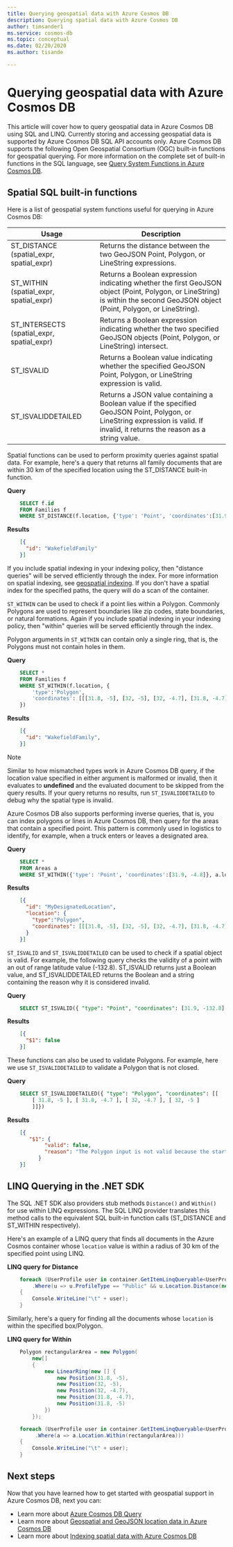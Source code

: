 ```yaml
---
title: Querying geospatial data with Azure Cosmos DB
description: Querying spatial data with Azure Cosmos DB
author: timsander1
ms.service: cosmos-db
ms.topic: conceptual
ms.date: 02/20/2020
ms.author: tisande

---
```

# Querying geospatial data with Azure Cosmos DB

This article will cover how to query geospatial data in Azure Cosmos DB using SQL and LINQ. Currently storing and accessing geospatial data is supported by Azure Cosmos DB SQL API accounts only. Azure Cosmos DB supports the following Open Geospatial Consortium (OGC) built-in functions for geospatial querying. For more information on the complete set of built-in functions in the SQL language, see [Query System Functions in Azure Cosmos DB](sql-query-system-functions.md).

## Spatial SQL built-in functions

Here is a list of geospatial system functions useful for querying in Azure Cosmos DB:

|**Usage**|**Description**|
|---|---|
| ST_DISTANCE (spatial_expr, spatial_expr) | Returns the distance between the two GeoJSON Point, Polygon, or LineString expressions.|
|ST_WITHIN (spatial_expr, spatial_expr) | Returns a Boolean expression indicating whether the first GeoJSON object (Point, Polygon, or LineString) is within the second GeoJSON object (Point, Polygon, or LineString).|
|ST_INTERSECTS (spatial_expr, spatial_expr)| Returns a Boolean expression indicating whether the two specified GeoJSON objects (Point, Polygon, or LineString) intersect.|
|ST_ISVALID| Returns a Boolean value indicating whether the specified GeoJSON Point, Polygon, or LineString expression is valid.|
| ST_ISVALIDDETAILED| Returns a JSON value containing a Boolean value if the specified GeoJSON Point, Polygon, or LineString expression is valid. If invalid, it returns the reason as a string value.|

Spatial functions can be used to perform proximity queries against spatial data. For example, here's a query that returns all family documents that are within 30 km of the specified location using the ST_DISTANCE built-in function. 

**Query**

```sql
    SELECT f.id
    FROM Families f
    WHERE ST_DISTANCE(f.location, {'type': 'Point', 'coordinates':[31.9, -4.8]}) < 30000
```

**Results**

```json
    [{
      "id": "WakefieldFamily"
    }]
```

If you include spatial indexing in your indexing policy, then "distance queries" will be served efficiently through the index. For more information on spatial indexing, see [geospatial indexing](sql-query-geospatial-indexing.md). If you don't have a spatial index for the specified paths, the query will do a scan of the container.

`ST_WITHIN` can be used to check if a point lies within a Polygon. Commonly Polygons are used to represent boundaries like zip codes, state boundaries, or natural formations. Again if you include spatial indexing in your indexing policy, then "within" queries will be served efficiently through the index.

Polygon arguments in `ST_WITHIN` can contain only a single ring, that is, the Polygons must not contain holes in them.

**Query**

```sql
    SELECT *
    FROM Families f
    WHERE ST_WITHIN(f.location, {
        'type':'Polygon',
        'coordinates': [[[31.8, -5], [32, -5], [32, -4.7], [31.8, -4.7], [31.8, -5]]]
    })
```

**Results**

```json
    [{
      "id": "WakefieldFamily",
    }]
```

> [!NOTE]
> Similar to how mismatched types work in Azure Cosmos DB query, if the location value specified in either argument is malformed or invalid, then it evaluates to **undefined** and the evaluated document to be skipped from the query results. If your query returns no results, run `ST_ISVALIDDETAILED` to debug why the spatial type is invalid.
>
>

Azure Cosmos DB also supports performing inverse queries, that is, you can index polygons or lines in Azure Cosmos DB, then query for the areas that contain a specified point. This pattern is commonly used in logistics to identify, for example, when a truck enters or leaves a designated area.

**Query**

```sql
    SELECT *
    FROM Areas a
    WHERE ST_WITHIN({'type': 'Point', 'coordinates':[31.9, -4.8]}, a.location)
```

**Results**

```json
    [{
      "id": "MyDesignatedLocation",
      "location": {
        "type":"Polygon",
        "coordinates": [[[31.8, -5], [32, -5], [32, -4.7], [31.8, -4.7], [31.8, -5]]]
      }
    }]
```

`ST_ISVALID` and `ST_ISVALIDDETAILED` can be used to check if a spatial object is valid. For example, the following query checks the validity of a point with an out of range latitude value (-132.8). ST_ISVALID returns just a Boolean value, and ST_ISVALIDDETAILED returns the Boolean and a string containing the reason why it is considered invalid.

**Query**

```sql
    SELECT ST_ISVALID({ "type": "Point", "coordinates": [31.9, -132.8] })
```

**Results**

```json
    [{
      "$1": false
    }]
```

These functions can also be used to validate Polygons. For example, here we use `ST_ISVALIDDETAILED` to validate a Polygon that is not closed. 

**Query**

```sql
    SELECT ST_ISVALIDDETAILED({ "type": "Polygon", "coordinates": [[ 
        [ 31.8, -5 ], [ 31.8, -4.7 ], [ 32, -4.7 ], [ 32, -5 ] 
        ]]})
```

**Results**

```json
    [{
       "$1": { 
            "valid": false, 
            "reason": "The Polygon input is not valid because the start and end points of the ring number 1 are not the same. Each ring of a Polygon must have the same start and end points." 
          }
    }]
```

## LINQ Querying in the .NET SDK
The SQL .NET SDK also providers stub methods `Distance()` and `Within()` for use within LINQ expressions. The SQL LINQ provider translates this method calls to the equivalent SQL built-in function calls (ST_DISTANCE and ST_WITHIN respectively). 

Here's an example of a LINQ query that finds all documents in the Azure Cosmos container whose `location` value is within a radius of 30 km of the specified point using LINQ.

**LINQ query for Distance**

```csharp
    foreach (UserProfile user in container.GetItemLinqQueryable<UserProfile>(allowSynchronousQueryExecution: true)
        .Where(u => u.ProfileType == "Public" && u.Location.Distance(new Point(32.33, -4.66)) < 30000))
    {
        Console.WriteLine("\t" + user);
    }
```

Similarly, here's a query for finding all the documents whose `location` is within the specified box/Polygon.

**LINQ query for Within**

```csharp
    Polygon rectangularArea = new Polygon(
        new[]
        {
            new LinearRing(new [] {
                new Position(31.8, -5),
                new Position(32, -5),
                new Position(32, -4.7),
                new Position(31.8, -4.7),
                new Position(31.8, -5)
            })
        });

    foreach (UserProfile user in container.GetItemLinqQueryable<UserProfile>(allowSynchronousQueryExecution: true)
         .Where(a => a.Location.Within(rectangularArea)))
    {
        Console.WriteLine("\t" + user);
    }
```

## Next steps

Now that you have learned how to get started with geospatial support in Azure Cosmos DB, next you can:

* Learn more about [Azure Cosmos DB Query](sql-query-getting-started.md)
* Learn more about [Geospatial and GeoJSON location data in Azure Cosmos DB](sql-query-geospatial-intro.md)
* Learn more about [Indexing spatial data with Azure Cosmos DB](sql-query-geospatial-indexing.md)
